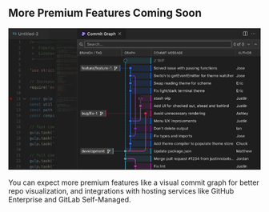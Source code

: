 ## More Premium Features Coming Soon

<p align="center">
  <img src="../../images/docs/coming-soon-commit-graph.png" alt="Worktrees View in Side Bar"/>
</p>

You can expect more premium features like a visual commit graph for better repo visualization, and integrations with hosting services like GitHub Enterprise and GitLab Self-Managed.
